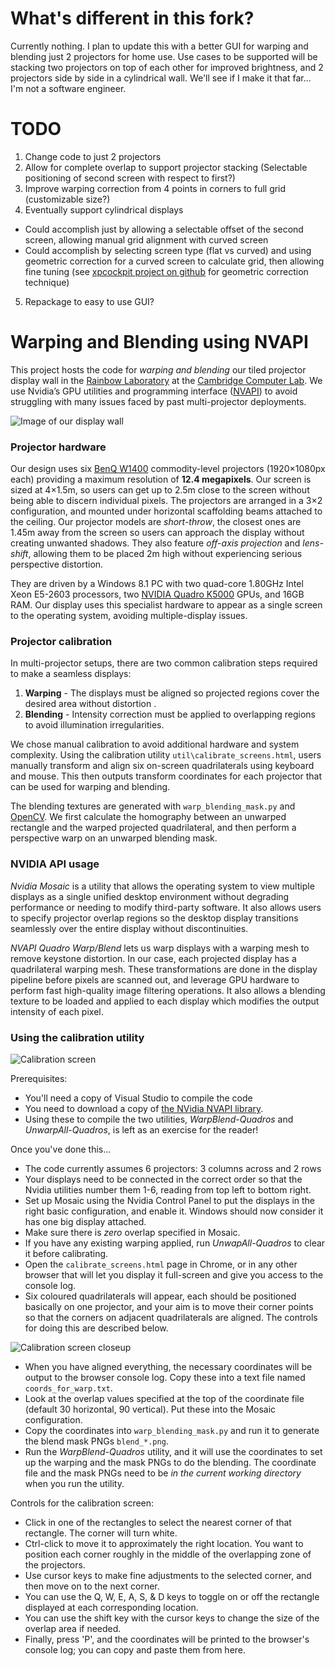 # What's different in this fork?
Currently nothing. I plan to update this with a better GUI for warping and blending just 2 projectors for home use. Use cases to be supported will be stacking two projectors on top of each other for improved brightness, and 2 projectors side by side in a cylindrical wall. We'll see if I make it that far... I'm not a software engineer.

# TODO
1. Change code to just 2 projectors
2. Allow for complete overlap to support projector stacking (Selectable positioning of second screen with respect to first?)
3. Improve warping correction from 4 points in corners to full grid (customizable size?)
4. Eventually support cylindrical displays
  - Could accomplish just by allowing a selectable offset of the second screen, allowing manual grid alignment with curved screen
  - Could accomplish by selecting screen type (flat vs curved) and using geometric correction for a curved screen to calculate grid, then allowing fine tuning (see [xpcockpit project on github](https://github.com/retostockli/xpcockpit/tree/master/warpblend) for geometric correction technique)
5. Repackage to easy to use GUI?

# Warping and Blending using NVAPI

This project hosts the code for *warping and blending* our tiled projector display wall in the [Rainbow Laboratory](http://www.cl.cam.ac.uk/research/rainbow/) at the [Cambridge Computer Lab](http://www.cl.cam.ac.uk/). We use Nvidia’s GPU utilities and programming interface ([NVAPI](https://developer.nvidia.com/nvapi)) to avoid struggling with many issues faced by past multi-projector deployments.

![Image of our display wall](http://i.imgur.com/5S2TnZ3l.jpg)

### Projector hardware

Our design uses six [BenQ W1400](http://benq.co.uk/product/projector/w1400) commodity-level projectors (1920×1080px each) providing a maximum resolution of **12.4 megapixels**. Our screen is sized at 4×1.5m, so users can get up to 2.5m close to the screen without being able to discern individual pixels. The projectors are arranged in a 3×2 configuration, and mounted under horizontal scaffolding beams attached to the ceiling. Our projector models are *short-throw*, the closest ones are 1.45m away from the screen so users can approach the display without creating unwanted shadows. They also feature *off-axis projection* and *lens-shift*, allowing them to be placed 2m high without experiencing serious perspective distortion.

They are driven by a Windows 8.1 PC with two quad-core 1.80GHz Intel
Xeon E5-2603 processors, two [NVIDIA Quadro K5000](http://www.nvidia.co.uk/object/quadro-k5000-uk.html) GPUs, and 16GB RAM. Our display uses this specialist hardware to appear as a single screen to the operating system, avoiding multiple-display issues.

### Projector calibration

In multi-projector setups, there are two common calibration steps required to make a seamless displays:

1. **Warping** - The displays must be aligned so projected regions cover the desired area without distortion .
2. **Blending** - Intensity correction must be applied to overlapping regions to avoid illumination irregularities.

We chose manual calibration to avoid additional hardware and system complexity. Using the calibration utility `util\calibrate_screens.html`, users manually transform and align six on-screen quadrilaterals using keyboard and mouse. This then outputs transform coordinates for each projector that can be used for warping and blending.

The blending textures are generated with `warp_blending_mask.py` and [OpenCV](http://opencv.org/). We first calculate the homography between an unwarped rectangle and the warped projected quadrilateral, and then perform a perspective warp on an unwarped blending mask.

### NVIDIA API usage

*Nvidia Mosaic* is a utility that allows the operating system to view multiple displays as a single unified desktop environment without degrading performance or needing to modify third-party software. It also allows users to specify projector overlap regions so the desktop display transitions seamlessly over the entire display without discontinuities.

*NVAPI Quadro Warp/Blend* lets us warp displays with a warping mesh to remove keystone distortion. In our case, each projected display has a quadrilateral warping mesh. These transformations are done in the display pipeline before pixels are scanned out, and leverage GPU hardware to perform fast high-quality image filtering operations. It also allows a blending texture to be loaded and applied to each display which modifies the output intensity of each pixel.


### Using the calibration utility

![Calibration screen](http://i.imgur.com/EuivEcq.jpg)

Prerequisites:

* You'll need a copy of Visual Studio to compile the code
* You need to download a copy of [the NVidia NVAPI library](https://developer.nvidia.com/nvapi).
* Using these to compile the two utilities, *WarpBlend-Quadros* and *UnwarpAll-Quadros*, is left as an exercise for the reader!

Once you've done this...

* The code currently assumes 6 projectors: 3 columns across and 2 rows
* Your displays need to be connected in the correct order so that the Nvidia utilities number them 1-6, reading from top left to bottom right.
* Set up Mosaic using the Nvidia Control Panel to put the displays in the right basic configuration, and enable it.  Windows should now consider it has one big display attached.
* Make sure there is *zero* overlap specified in Mosaic.
* If you have any existing warping applied,  run *UnwapAll-Quadros* to clear it before calibrating.
* Open the `calibrate_screens.html` page in Chrome, or in any other browser that will let you display it full-screen and give you access to the console log.
* Six coloured quadrilaterals will appear, each should be positioned basically on one projector, and your aim is to move their corner points so that the corners on adjacent quadrilaterals are aligned.  The controls for doing this are described below.

![Calibration screen closeup](http://i.imgur.com/PQ2FLry.jpg)

* When you have aligned everything, the necessary coordinates will be output to the browser console log.  Copy these into a text file named `coords_for_warp.txt`.
* Look at the overlap values specified at the top of the coordinate file (default 30 horizontal, 90 vertical). Put these into the Mosaic configuration.
* Copy the coordinates into `warp_blending_mask.py` and run it to generate the blend mask PNGs `blend_*.png`.
*  Run the *WarpBlend-Quadros* utility, and it will use the coordinates to set up the warping and the mask PNGs to do the blending.  The coordinate file and the mask PNGs need to be *in the current working directory* when you run the utility.


Controls for the calibration screen:

*  Click in one of the rectangles to select the nearest corner of that rectangle.  The corner will turn white.
*  Ctrl-click to move it to approximately the right location.  You want to position each corner roughly in the middle of the overlapping zone of the projectors.
*  Use cursor keys to make fine adjustments to the selected corner, and then move on to the next corner.
*  You can use the Q, W, E, A, S, & D keys to toggle on or off the rectangle displayed at each corresponding location.
*  You can use the shift key with the cursor keys to change the size of the overlap area if needed.
*  Finally, press 'P', and the coordinates will be printed to the browser's console log; you can copy and paste them from here.


